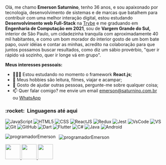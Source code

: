Olá, me chamo **Emerson Saturnino**, tenho 36 anos, e sou apaixonado por tecnologia, desenvolvimento de sistemas e de marcas que batalhem para contribuir com uma melhor interação digital, estou estudando **Desenvolvimento web Full-Stack** na <a href="https://www.betrybe.com/">Trybe</a> e me graduando em **Engenharia de Computação em 2021**, sou de **Vargem Grande do Sul,** interior de São Paulo, um cidadezinha tranquila com aproximadamente 40 mil habitantes, e como um bom morador do interior gosto de um bom bate papo, ouvir idéias e contar as minhas, acredito na colaboração para que juntos possamos buscar resultados, como diz um sábio provérbio, "quer ir rápido vá sozinho, quer ir longe vá em grupo".


**Meus interesses pessoais:**


- 👨🏽‍💻 Estou estudando no momento o framework **React.js**;
- 🤔 Meus hobbies são leitura, filmes, viajar e acampar;
- 💬 Gosto de ajudar outras pessoas, pergunte-me sobre qualquer coisa;
- 📫 Quer falar comigo? me envie um email emerson@saturnino.com.br ou <a href="https://web.whatsapp.com/send?phone=5519982302626&text=Ol%C3%A1+vi+seu+perfil+no+github" target="_blank">WhatsApp</a>


<h3> :rocket: &nbsp;Linguagens até aqui </h3>



  
  ![JavaScript](https://img.shields.io/badge/-JavaScript-333333?style=flat&logo=javascript)
  ![HTML5](https://img.shields.io/badge/-HTML5-333333?style=flat&logo=HTML5)
  ![CSS](https://img.shields.io/badge/-CSS-333333?style=flat&logo=CSS3&logoColor=1572B6)
  ![ReactJS](https://img.shields.io/badge/-React-333333?style=flat&logo=react)
  ![Redux](https://img.shields.io/badge/-redux-333333?style=flat&logo=redux)
  ![Jest](https://img.shields.io/badge/-Jest-333333?style=flat&logo=jest)
  ![VsCode](https://img.shields.io/badge/-VsCode-333333?style=flat&logo=visual-studio-code)
  ![VS](https://img.shields.io/badge/-Visual%20Studio-333333?style=flat&logo=visual-studio)
  ![Git](https://img.shields.io/badge/-Git-333333?style=flat&logo=git)
  ![GitHub](https://img.shields.io/badge/-GitHub-333333?style=flat&logo=github)
  ![Dart](https://img.shields.io/badge/-dart-333333?style=flat&logo=dart)
  ![Flutter](https://img.shields.io/badge/-flutter-333333?style=flat&logo=flutter) 
  ![C#](https://img.shields.io/badge/-csharp-333333?style=flat&logo=c)
  ![Java](https://img.shields.io/badge/-java-333333?style=flat&logo=java)
  ![Android](https://img.shields.io/badge/-Android-333333?style=flat&logo=android)


<p>
    <img align="left" src="https://github-readme-stats.vercel.app/api/top-langs/?username=programadorEmerson&layout=compact&theme=graywhite&title_color=268bd2" alt="programadorEmerson" />
</p>
<p>&nbsp;
    <img align="center" src="https://github-readme-stats.vercel.app/api?username=programadorEmerson&count_private=true&show_icons=true&theme=graywhite&icon_color=268bd2&title_color=268bd2" alt="programadorEmerson" />
</p>

<a href="https://www.linkedin.com/in/emerson-saturnino/" target="_blank">
  <img src="https://i.ibb.co/Kx2GSrT/linkedin.png" width="48px" height="48px">
</a>
<a href="https://www.instagram.com/emerson_saturnino/" target="_blank">
  <img src="https://cdn.icon-icons.com/icons2/1211/PNG/512/1491579602-yumminkysocialmedia36_83067.png" width="48px" height="48px">
</a>
<a href="https://www.facebook.com/programador.emerson" target="_blank">
  <img src="https://cdn.icon-icons.com/icons2/642/PNG/512/facebook_icon-icons.com_59205.png" width="48px" height="48px">
</a>


